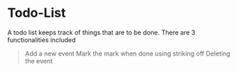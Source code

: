 # Todo-List
A todo list keeps track of things that are to be done.
There are 3 functionalities included
>Add a new event
>Mark the mark when done using striking off
>Deleting the event
